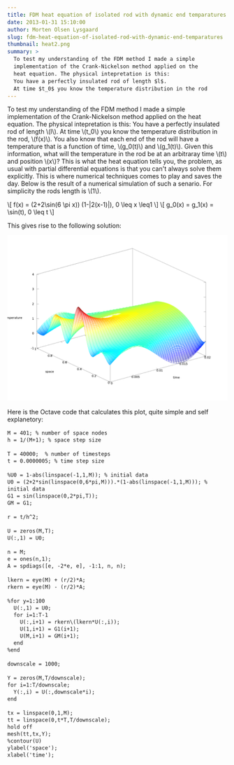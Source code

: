 ```yaml
---
title: FDM heat equation of isolated rod with dynamic end temparatures
date: 2013-01-31 15:10:00
author: Morten Olsen Lysgaard
slug: fdm-heat-equation-of-isolated-rod-with-dynamic-end-temparatures
thumbnail: heat2.png
summary: >
  To test my understanding of the FDM method I made a simple
  implementation of the Crank-Nickelson method applied on the
  heat equation. The physical intepretation is this:
  You have a perfectly insulated rod of length $l$.
  At time $t_0$ you know the temperature distribution in the rod
---
```


To test my understanding of the FDM method I made a simple
implementation of the Crank-Nickelson method applied on the heat
equation. The physical intepretation is this: You have a perfectly
insulated rod of length \\(l\\). At time \\(t_0\\) you know the
temperature distribution in the rod, \\(f(x)\\). You also know that each
end of the rod will have a temperature that is a function of time,
\\(g_0(t)\\) and \\(g_1(t)\\). Given this information, what will the
temperature in the rod be at an arbitraray time \\(t\\) and position
\\(x\\)? This is what the heat equation tells you, the problem, as usual
with partial differential equations is that you can't always solve them
explicitly. This is where numerical techniques comes to play and saves
the day. Below is the result of a numerical simulation of such a
senario. For simplicity the rods length is \\(1\\). 

\\[ f(x) = (2+2\sin(6 \pi x)) (1-|2(x-1)|), 0 \leq x \leq1 \\] 
\\[ g_0(x) = g_1(x) = \sin(t), 0 \leq t \\]

This gives rise to the following solution:

![image](heat2.png)

Here is the Octave code that calculates this plot, quite simple and self
explanetory:

``` {.sourceCode .octave}
M = 401; % number of space nodes
h = 1/(M+1); % space step size

T = 40000;  % number of timesteps
t = 0.0000005; % time step size

%U0 = 1-abs(linspace(-1,1,M)); % initial data
U0 = (2+2*sin(linspace(0,6*pi,M))).*(1-abs(linspace(-1,1,M))); % initial data
G1 = sin(linspace(0,2*pi,T));
GM = G1;

r = t/h^2;

U = zeros(M,T);
U(:,1) = U0;

n = M;
e = ones(n,1);
A = spdiags([e, -2*e, e], -1:1, n, n);

lkern = eye(M) + (r/2)*A;
rkern = eye(M) - (r/2)*A;

%for y=1:100
  U(:,1) = U0;
  for i=1:T-1
    U(:,i+1) = rkern\(lkern*U(:,i));
    U(1,i+1) = G1(i+1);
    U(M,i+1) = GM(i+1);
  end
%end

downscale = 1000;

Y = zeros(M,T/downscale);
for i=1:T/downscale;
  Y(:,i) = U(:,downscale*i);
end

tx = linspace(0,1,M);
tt = linspace(0,t*T,T/downscale);
hold off
mesh(tt,tx,Y);
%contour(U)
ylabel('space');
xlabel('time');
```
